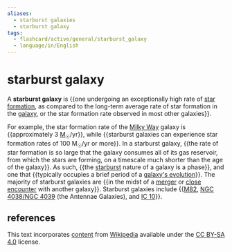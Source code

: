 ```yaml
---
aliases:
  - starburst galaxies
  - starburst galaxy
tags:
  - flashcard/active/general/starburst_galaxy
  - language/in/English
---
```


# starburst galaxy

A __starburst galaxy__ is {{one undergoing an exceptionally high rate of [star formation](star%20formation.md), as compared to the long-term average rate of star formation in the [galaxy](galaxy.md), or the star formation rate observed in most other galaxies}}.

For example, the star formation rate of the [Milky Way](Milky%20Way.md) galaxy is {{approximately 3 [M<sub>☉</sub>](solar%20mass.md)/yr}}, while {{starburst galaxies can experience star formation rates of 100 M<sub>☉</sub>/yr or more}}. In a starburst galaxy, {{the rate of star formation is so large that the galaxy consumes all of its gas reservoir, from which the stars are forming, on a timescale much shorter than the age of the galaxy}}. As such, {{the [starburst](starburst%20region.md) nature of a galaxy is a phase}}, and one that {{typically occupies a brief period of a [galaxy's evolution](galaxy%20formation%20and%20evolution.md)}}. The majority of starburst galaxies are {{in the midst of a [merger](galaxy%20merger.md) or [close encounter](interacting%20galaxy.md) with another galaxy}}. Starburst galaxies include {{[M82](messier%2082.md), [NGC 4038/NGC 4039](Antennae%20Galaxies.md) (the Antennae Galaxies), and [IC 10](IC%2010.md)}}.

## references

This text incorporates [content](https://en.wikipedia.org/wiki/starburst_galaxy) from [Wikipedia](Wikipedia.md) available under the [CC BY-SA 4.0](https://creativecommons.org/licenses/by-sa/4.0/) license.
